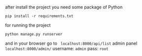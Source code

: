 after install the project you need some package of Python 
```
pip install -r requirements.txt
```
for running the project
```
python manage.py runserver
```
and in your browser go to ``` localhost:8000/api/list```
admin panel ``` localhost:8000/admin/```
username: ```admin```
pass: ```root```
